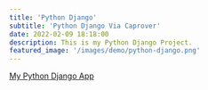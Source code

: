 ```yaml
---
title: 'Python Django'
subtitle: 'Python Django Via Caprover'
date: 2022-02-09 18:18:00
description: This is my Python Django Project.
featured_image: '/images/demo/python-django.png'
---
```

[My Python Django App](https://python-django.pcservice.business)